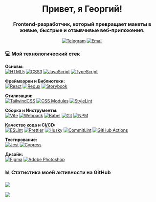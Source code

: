 <h1 align="center">Привет, я Георгий!</h1>
<h3 align="center">Frontend-разработчик, который превращает макеты в живые, быстрые и отзывчивые веб-приложения.</h3>

<p align="center">
  <a href="https://t.me/KotlyDev" target="_blank"><img alt="Telegram" src="https://img.shields.io/badge/Telegram-%232CA5E0.svg?&style=for-the-badge&logo=telegram&logoColor=white" /></a>
  <a href="mailto:george.nozdrin@yandex.ru"><img alt="Email" src="https://img.shields.io/badge/Gmail-%23D14836.svg?&style=for-the-badge&logo=gmail&logoColor=white" /></a>
</p>

### 💻 Мой технологический стек

<p align="start">
  <strong>Основы:</strong><br>
  <a href="#"><img alt="HTML5" src="https://img.shields.io/badge/html5-%23E34F26.svg?&style=for-the-badge&logo=html5&logoColor=white"></a>
  <a href="#"><img alt="CSS3" src="https://img.shields.io/badge/css3-%231572B6.svg?&style=for-the-badge&logo=css3&logoColor=white"></a>
  <a href="#"><img alt="JavaScript" src="https://img.shields.io/badge/javascript-%23323330.svg?&style=for-the-badge&logo=javascript&logoColor=%23F7DF1E"></a>
  <a href="#"><img alt="TypeScript" src="https://img.shields.io/badge/typescript-%23007ACC.svg?&style=for-the-badge&logo=typescript&logoColor=white"></a>
  
  <strong>Фреймворки и Библиотеки:</strong><br>
  <a href="#"><img alt="React" src="https://img.shields.io/badge/react-%2320232A.svg?&style=for-the-badge&logo=react&logoColor=%2361DAFB"></a>
  <a href="#"><img alt="Redux" src="https://img.shields.io/badge/redux-%23593d88.svg?&style=for-the-badge&logo=redux&logoColor=white"></a>
  <a href="#"><img alt="Storybook" src="https://img.shields.io/badge/storybook-%23FF4785.svg?&style=for-the-badge&logo=storybook&logoColor=white"></a>

  <strong>Стилизация:</strong><br>
  <a href="#"><img alt="TailwindCSS" src="https://img.shields.io/badge/tailwindcss-%2338B2AC.svg?&style=for-the-badge&logo=tailwind-css&logoColor=white"></a>
  <a href="#"><img alt="CSS Modules" src="https://img.shields.io/badge/css%20modules-%23000000.svg?&style=for-the-badge&logo=css-modules&logoColor=white"></a>
  <a href="#"><img alt="StyleLint" src="https://img.shields.io/badge/stylelint-000?style=for-the-badge&logo=stylelint&logoColor=white"></a>
  
  <strong>Сборка и Инструменты:</strong><br>
  <a href="#"><img alt="Vite" src="https://img.shields.io/badge/vite-%23646CFF.svg?&style=for-the-badge&logo=vite&logoColor=white"></a>
  <a href="#"><img alt="Webpack" src="https://img.shields.io/badge/webpack-%238DD6F9.svg?&style=for-the-badge&logo=webpack&logoColor=black"></a>
  <a href="#"><img alt="Babel" src="https://img.shields.io/badge/babel-%23F9DC3E.svg?&style=for-the-badge&logo=babel&logoColor=black"></a>
  <a href="#"><img alt="Git" src="https://img.shields.io/badge/git-%23F05033.svg?&style=for-the-badge&logo=git&logoColor=white"></a>
  <a href="#"><img alt="NPM" src="https://img.shields.io/badge/NPM-CB3837?style=for-the-badge&logo=npm&logoColor=white"></a>

  <strong>Качество кода и CI/CD:</strong><br>
  <a href="#"><img alt="ESLint" src="https://img.shields.io/badge/eslint-3A33D1?style=for-the-badge&logo=eslint&logoColor=white"></a>
  <a href="#"><img alt="Prettier" src="https://img.shields.io/badge/prettier-1A2C34?style=for-the-badge&logo=prettier&logoColor=F7BA3E"></a>
  <a href="#"><img alt="Husky" src="https://img.shields.io/badge/husky-white?style=for-the-badge&logo=husky&logoColor=black"></a>
  <a href="#"><img alt="CommitLint" src="https://img.shields.io/badge/commitlint-59434C?style=for-the-badge&logo=commitlint&logoColor=white"></a>
  <a href="#"><img alt="GitHub Actions" src="https://img.shields.io/badge/github%20actions-%232671E5.svg?&style=for-the-badge&logo=githubactions&logoColor=white"></a>

  <strong>Тестирование:</strong><br>
  <a href="#"><img alt="Jest" src="https://img.shields.io/badge/jest-%23C21325.svg?&style=for-the-badge&logo=jest&logoColor=white"></a>
  <a href="#"><img alt="Cypress" src="https://img.shields.io/badge/cypress-%2317202C.svg?&style=for-the-badge&logo=cypress&logoColor=white"></a>

  <strong>Дизайн:</strong><br>
  <a href="#"><img alt="Figma" src="https://img.shields.io/badge/figma-%23F24E1E.svg?&style=for-the-badge&logo=figma&logoColor=white"></a>
  <a href="#"><img alt="Adobe Photoshop" src="https://img.shields.io/badge/adobe%20photoshop-%2331A8FF.svg?&style=for-the-badge&logo=adobe%20photoshop&logoColor=white"></a>
</p>

### 📊 Статистика моей активности на GitHub

<p align="start">
  <a href="https://github.com/anuraghazra/github-readme-stats">
    <img align="center" src="https://github-readme-stats.vercel.app/api?username=Geo1251&show_icons=true&locale=ru&theme=tokyonight&count_private=true" />
  </a>
  <br><br>
  <a href="https://github.com/anuraghazra/github-readme-stats">
    <img align="center" src="https://github-readme-stats.vercel.app/api/top-langs?username=Geo1251&layout=compact&locale=ru&theme=tokyonight&langs_count=8" />
  </a>
</p>
